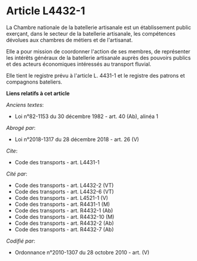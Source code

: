 # Article L4432-1

La Chambre nationale de la batellerie artisanale est un établissement public exerçant, dans le secteur de la batellerie
artisanale, les compétences dévolues aux chambres de métiers et de l'artisanat. 

Elle a pour mission de coordonner l'action de ses membres, de représenter les intérêts généraux de la batellerie artisanale
auprès des pouvoirs publics et des acteurs économiques intéressés au transport fluvial. 

Elle tient le registre prévu à l'article L. 4431-1 et le registre des patrons et compagnons bateliers.

**Liens relatifs à cet article**

_Anciens textes_:

  - Loi n°82-1153 du 30 décembre 1982 - art. 40 (Ab), alinéa 1

_Abrogé par_:

  - Loi n°2018-1317 du 28 décembre 2018 - art. 26 (V)

_Cite_:

  - Code des transports - art. L4431-1

_Cité par_:

  - Code des transports - art. L4432-2 (VT)
  - Code des transports - art. L4432-6 (VT)
  - Code des transports - art. L4521-1 (V)
  - Code des transports - art. R4431-1 (M)
  - Code des transports - art. R4432-1 (Ab)
  - Code des transports - art. R4432-10 (M)
  - Code des transports - art. R4432-2 (Ab)
  - Code des transports - art. R4432-7 (Ab)

_Codifié par_:

  - Ordonnance n°2010-1307 du 28 octobre 2010 - art. (V)
